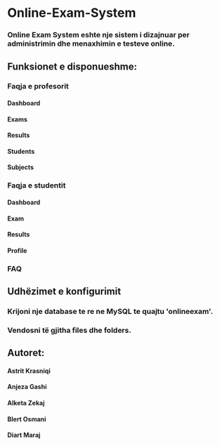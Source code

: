 # Online-Exam-System

### Online Exam System eshte nje sistem i dizajnuar per administrimin dhe menaxhimin e testeve online.

## Funksionet e disponueshme:

### Faqja e profesorit
#### Dashboard 
#### Exams 
#### Results
#### Students 
#### Subjects 
### Faqja e studentit 
#### Dashboard 
#### Exam
#### Results 
#### Profile 
### FAQ 

## Udhëzimet e konfigurimit

###  Krijoni nje database te re ne MySQL te quajtu 'onlineexam'.
### Vendosni të gjitha files dhe folders.


## Autoret:
#### Astrit Krasniqi 
#### Anjeza Gashi 
#### Alketa Zekaj
#### Blert Osmani 
#### Diart Maraj

